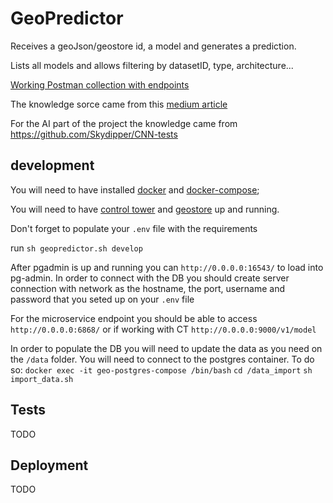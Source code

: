 # GeoPredictor
Receives a geoJson/geostore id, a model and generates a prediction.

Lists all models and allows filtering by datasetID, type, architecture...  

[Working Postman collection with endpoints](https://www.getpostman.com/collections/f9a3732641b8a2dfebbc)  

The knowledge sorce came from this [medium article](https://medium.com/@renato.groffe/postgresql-pgadmin-4-docker-compose-montando-rapidamente-um-ambiente-para-uso-55a2ab230b89)  

For the AI part of the project the knowledge came from https://github.com/Skydipper/CNN-tests

## development
You will need to have installed [docker](https://docs.docker.com/install/) and [docker-compose](https://docs.docker.com/compose/install/); 

You will  need to have [control tower](https://github.com/Skydipper/control-tower/tree/skydipper) and [geostore](https://github.com/Skydipper/Geostore) up and running.

Don't forget to populate your `.env` file with the requirements

run `sh geopredictor.sh develop` 

After pgadmin is up and running you can `http://0.0.0.0:16543/` to load into pg-admin.
In order to connect with the DB you should create server connection with network as the hostname, the port, username and password that you seted up on your `.env` file

For the microservice endpoint you should be able to access `http://0.0.0.0:6868/` or if working with CT `http://0.0.0.0:9000/v1/model`
 
In order to populate the DB you will need to update the data as you need on the `/data`  folder. 
You will need to connect to the postgres container. To do so:
`docker exec -it geo-postgres-compose /bin/bash`
`cd /data_import`
`sh import_data.sh`

## Tests
TODO

## Deployment
TODO
